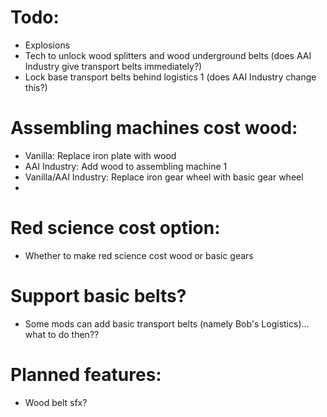 # Todo:
- Explosions
- Tech to unlock wood splitters and wood underground belts (does AAI Industry give transport belts immediately?)
- Lock base transport belts behind logistics 1 (does AAI Industry change this?)

# Assembling machines cost wood:
- Vanilla: Replace iron plate with wood
- AAI Industry: Add wood to assembling machine 1
- Vanilla/AAI Industry: Replace iron gear wheel with basic gear wheel
- 

# Red science cost option:
- Whether to make red science cost wood or basic gears

# Support basic belts?
- Some mods can add basic transport belts (namely Bob's Logistics)... what to do then??

# Planned features:
- Wood belt sfx?
